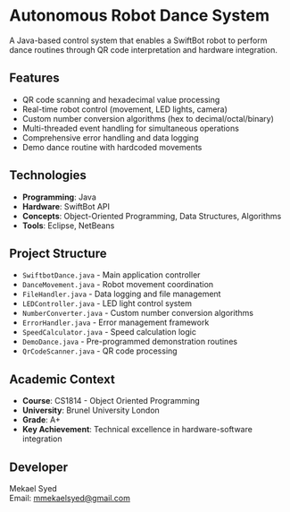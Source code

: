 # Autonomous Robot Dance System

A Java-based control system that enables a SwiftBot robot to perform dance routines through QR code interpretation and hardware integration.

## Features
- QR code scanning and hexadecimal value processing
- Real-time robot control (movement, LED lights, camera)
- Custom number conversion algorithms (hex to decimal/octal/binary)
- Multi-threaded event handling for simultaneous operations
- Comprehensive error handling and data logging
- Demo dance routine with hardcoded movements

## Technologies
- **Programming**: Java
- **Hardware**: SwiftBot API
- **Concepts**: Object-Oriented Programming, Data Structures, Algorithms
- **Tools**: Eclipse, NetBeans

## Project Structure
- `SwiftbotDance.java` - Main application controller
- `DanceMovement.java` - Robot movement coordination  
- `FileHandler.java` - Data logging and file management
- `LEDController.java` - LED light control system
- `NumberConverter.java` - Custom number conversion algorithms
- `ErrorHandler.java` - Error management framework
- `SpeedCalculator.java` - Speed calculation logic
- `DemoDance.java` - Pre-programmed demonstration routines
- `QrCodeScanner.java` - QR code processing

## Academic Context
- **Course**: CS1814 - Object Oriented Programming
- **University**: Brunel University London  
- **Grade**: A+
- **Key Achievement**: Technical excellence in hardware-software integration

## Developer
Mekael Syed  
Email: mmekaelsyed@gmail.com  
